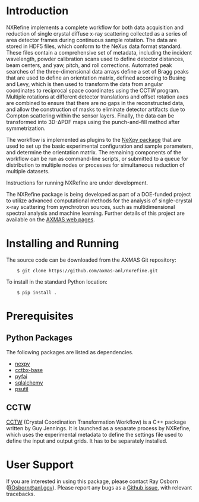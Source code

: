 Introduction
============
NXRefine implements a complete workflow for both data acquisition and 
reduction of single crystal diffuse x-ray scattering collected as a 
series of area detector frames during continuous sample rotation. The
data are stored in HDF5 files, which conform to the NeXus data format
standard. These files contain a comprehensive set of metadata, including
the incident wavelength, powder calibration scans used to define 
detector distances, beam centers, and yaw, pitch, and roll corrections. 
Automated peak searches of the three-dimensional data arrays define 
a set of Bragg peaks that are used to define an orientation matrix, 
defined according to Busing and Levy, which is then used to transform
the data from angular coordinates to reciprocal space coordinates using
the CCTW program. Multiple rotations at different detector translations
and offset rotation axes are combined to ensure that there are no gaps 
in the reconstructed data, and allow the construction of masks to 
eliminate detector artifacts due to Compton scattering within the 
sensor layers. Finally, the data can be transformed into 3D-ΔPDF maps
using the punch-and-fill method after symmetrization. 

The workflow is implemented as plugins to the 
[NeXpy package](http://nexpy.github.io/nexpy) that are used to set up 
the basic experimental configuration and sample parameters, and 
determine the orientation matrix. The remaining components of the 
workflow can be run as command-line scripts, or submitted to a queue
for distribution to multiple nodes or processes for simultaneous 
reduction of multiple datasets.

Instructions for running NXRefine are under development. 

The NXRefine package is being developed as part of a DOE-funded project
to utilize advanced computational methods for the analysis of 
single-crystal x-ray scattering from synchrotron sources, such as 
multidimensional spectral analysis and machine learning. Further details
of this project are available on the 
[AXMAS web pages](https://cels.anl.gov/axmas).

Installing and Running
======================
The source code can be downloaded from the AXMAS Git repository:

```
    $ git clone https://github.com/axmas-anl/nxrefine.git
```

To install in the standard Python location:

```
    $ pip install .
```
Prerequisites
=============
Python Packages
---------------
The following packages are listed as dependencies.

* [nexpy](https://github.com/nexpy/nexpy/)
* [cctbx-base](https://cci.lbl.gov/cctbx_docs/)
* [pyfai](https://pyfai.readthedocs.io/)
* [sqlalchemy](https://docs.sqlalchemy.org/)
* [psutil](https://psutil.readthedocs.io/)

CCTW
----
[CCTW](https://sourceforge.net/projects/cctw/) (Crystal Coordination 
Transformation Workflow) is a C++ package written by Guy Jennings. It
is launched as a separate process by NXRefine, which uses the 
experimental metadata to define the settings file used to define the 
input and output grids. It has to be separately installed.

User Support
============
If you are interested in using this package, please contact Ray Osborn 
(ROsborn@anl.gov). Please report any bugs as a 
[Github issue](https://github.com/axmas/nxrefine/issues), with relevant 
tracebacks.
